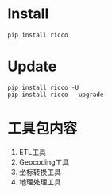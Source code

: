 # Install

```shell
pip install ricco
```

# Update

```shell
pip install ricco -U
pip install ricco --upgrade
```

# 工具包内容

1. ETL工具
2. Geocoding工具
3. 坐标转换工具
4. 地理处理工具





